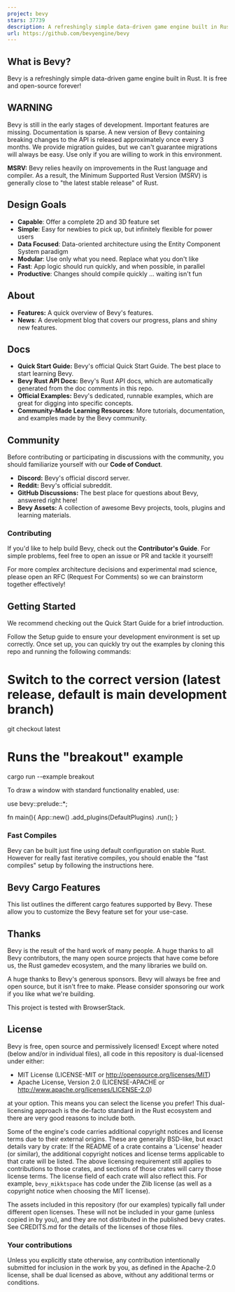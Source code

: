 ```yaml
---
project: bevy
stars: 37739
description: A refreshingly simple data-driven game engine built in Rust
url: https://github.com/bevyengine/bevy
---
```


What is Bevy?
-------------

Bevy is a refreshingly simple data-driven game engine built in Rust. It is free and open-source forever!

WARNING
-------

Bevy is still in the early stages of development. Important features are missing. Documentation is sparse. A new version of Bevy containing breaking changes to the API is released approximately once every 3 months. We provide migration guides, but we can't guarantee migrations will always be easy. Use only if you are willing to work in this environment.

**MSRV:** Bevy relies heavily on improvements in the Rust language and compiler. As a result, the Minimum Supported Rust Version (MSRV) is generally close to "the latest stable release" of Rust.

Design Goals
------------

-   **Capable**: Offer a complete 2D and 3D feature set
-   **Simple**: Easy for newbies to pick up, but infinitely flexible for power users
-   **Data Focused**: Data-oriented architecture using the Entity Component System paradigm
-   **Modular**: Use only what you need. Replace what you don't like
-   **Fast**: App logic should run quickly, and when possible, in parallel
-   **Productive**: Changes should compile quickly ... waiting isn't fun

About
-----

-   **Features:** A quick overview of Bevy's features.
-   **News**: A development blog that covers our progress, plans and shiny new features.

Docs
----

-   **Quick Start Guide:** Bevy's official Quick Start Guide. The best place to start learning Bevy.
-   **Bevy Rust API Docs:** Bevy's Rust API docs, which are automatically generated from the doc comments in this repo.
-   **Official Examples:** Bevy's dedicated, runnable examples, which are great for digging into specific concepts.
-   **Community-Made Learning Resources**: More tutorials, documentation, and examples made by the Bevy community.

Community
---------

Before contributing or participating in discussions with the community, you should familiarize yourself with our **Code of Conduct**.

-   **Discord:** Bevy's official discord server.
-   **Reddit:** Bevy's official subreddit.
-   **GitHub Discussions:** The best place for questions about Bevy, answered right here!
-   **Bevy Assets:** A collection of awesome Bevy projects, tools, plugins and learning materials.

### Contributing

If you'd like to help build Bevy, check out the **Contributor's Guide**. For simple problems, feel free to open an issue or PR and tackle it yourself!

For more complex architecture decisions and experimental mad science, please open an RFC (Request For Comments) so we can brainstorm together effectively!

Getting Started
---------------

We recommend checking out the Quick Start Guide for a brief introduction.

Follow the Setup guide to ensure your development environment is set up correctly. Once set up, you can quickly try out the examples by cloning this repo and running the following commands:

# Switch to the correct version (latest release, default is main development branch)
git checkout latest
# Runs the "breakout" example
cargo run --example breakout

To draw a window with standard functionality enabled, use:

use bevy::prelude::\*;

fn main(){
  App::new()
    .add\_plugins(DefaultPlugins)
    .run();
}

### Fast Compiles

Bevy can be built just fine using default configuration on stable Rust. However for really fast iterative compiles, you should enable the "fast compiles" setup by following the instructions here.

Bevy Cargo Features
-------------------

This list outlines the different cargo features supported by Bevy. These allow you to customize the Bevy feature set for your use-case.

Thanks
------

Bevy is the result of the hard work of many people. A huge thanks to all Bevy contributors, the many open source projects that have come before us, the Rust gamedev ecosystem, and the many libraries we build on.

A huge thanks to Bevy's generous sponsors. Bevy will always be free and open source, but it isn't free to make. Please consider sponsoring our work if you like what we're building.

This project is tested with BrowserStack.

License
-------

Bevy is free, open source and permissively licensed! Except where noted (below and/or in individual files), all code in this repository is dual-licensed under either:

-   MIT License (LICENSE-MIT or http://opensource.org/licenses/MIT)
-   Apache License, Version 2.0 (LICENSE-APACHE or http://www.apache.org/licenses/LICENSE-2.0)

at your option. This means you can select the license you prefer! This dual-licensing approach is the de-facto standard in the Rust ecosystem and there are very good reasons to include both.

Some of the engine's code carries additional copyright notices and license terms due to their external origins. These are generally BSD-like, but exact details vary by crate: If the README of a crate contains a 'License' header (or similar), the additional copyright notices and license terms applicable to that crate will be listed. The above licensing requirement still applies to contributions to those crates, and sections of those crates will carry those license terms. The license field of each crate will also reflect this. For example, `bevy_mikktspace` has code under the Zlib license (as well as a copyright notice when choosing the MIT license).

The assets included in this repository (for our examples) typically fall under different open licenses. These will not be included in your game (unless copied in by you), and they are not distributed in the published bevy crates. See CREDITS.md for the details of the licenses of those files.

### Your contributions

Unless you explicitly state otherwise, any contribution intentionally submitted for inclusion in the work by you, as defined in the Apache-2.0 license, shall be dual licensed as above, without any additional terms or conditions.
